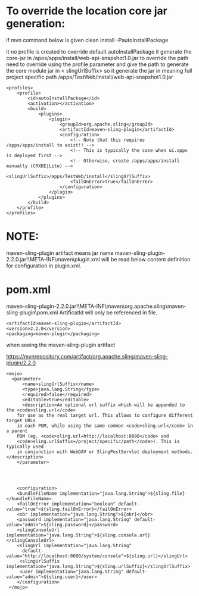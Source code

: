 
To override the location core jar generation:
=============================================
if mvn command below is given
   clean install -PautoInstallPackage 

it no profile is created to override default autoInstallPackage it generate the core-jar in /apos/apps/install/web-api-snapshot1.0.jar
to override the path need to override using the profile parameter and give the path to generate the core module jar
in < slingUrlSuffix> so it generate the jar in meaning full project specific path /apps/TestWeb/install/web-api-snapshot1.0.jar

	<profiles>
		<profile>
			<id>autoInstallPackage</id>
			<activation></activation>
			<build>
				<plugins>
					<plugin>
						<groupId>org.apache.sling</groupId>
						<artifactId>maven-sling-plugin</artifactId>
						<configuration>
							<!-- Note that this requires /apps/apps/install to exist!! -->
							<!-- This is typically the case when ui.apps is deployed first -->
							<!-- Otherwise, create /apps/apps/install manually (CRXDE|Lite) -->
							<slingUrlSuffix>/apps/TestWeb/install</slingUrlSuffix>
							<failOnError>true</failOnError>
						</configuration>
					</plugin>
				</plugins>
			</build>
		</profile>
	</profiles>

NOTE:
=====
maven-sling-plugin artifact means jar name maven-sling-plugin-2.2.0.jar!\META-INF\maven\plugin.xml
will be read below content definition for configuration in plugin.xml.
 
pom.xml
=======
maven-sling-plugin-2.2.0.jar!\META-INF\maven\org.apache.sling\maven-sling-plugin\pom.xml
ArtificatId will only be referenced in file.

    <artifactId>maven-sling-plugin</artifactId>
    <version>2.2.0</version>
    <packaging>maven-plugin</packaging>



when seeing the maven-sling-plugin artifact

https://mvnrepository.com/artifact/org.apache.sling/maven-sling-plugin/2.2.0


	<mojo>
	  <parameter>
	      <name>slingUrlSuffix</name>
	      <type>java.lang.String</type>
	      <required>false</required>
	      <editable>true</editable>
	      <description>An optional url suffix which will be appended to the <code>sling.url</code>
		for use as the real target url. This allows to configure different target URLs
		in each POM, while using the same common <code>sling.url</code> in a parent
		POM (eg. <code>sling.url=http://localhost:8080</code> and
		<code>sling.urlSuffix=/project/specific/path</code>). This is typically used
		in conjunction with WebDAV or SlingPostServlet deployment methods.</description>
	    </parameter>




	    <configuration>
		<bundleFileName implementation="java.lang.String">${sling.file}</bundleFileName>
		<failOnError implementation="boolean" default-value="true">${sling.failOnError}</failOnError>
		<obr implementation="java.lang.String">${obr}</obr>
		<password implementation="java.lang.String" default-value="admin">${sling.password}</password>
		<slingConsoleUrl implementation="java.lang.String">${sling.console.url}</slingConsoleUrl>
		<slingUrl implementation="java.lang.String" 
		  default-value="http://localhost:8080/system/console">${sling.url}</slingUrl>
		 <slingUrlSuffix implementation="java.lang.String">${sling.urlSuffix}</slingUrlSuffix>
		 <user implementation="java.lang.String" default-value="admin">${sling.user}</user>
	    </configuration>
	 </mojo>
